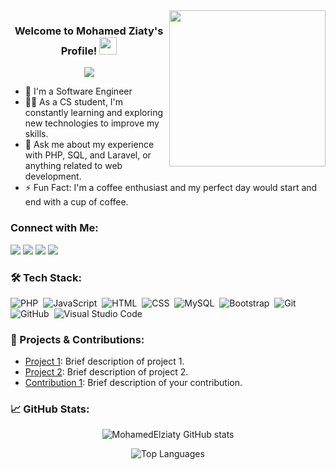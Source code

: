 

<img width="250" align="right" src="https://c.tenor.com/_DOBjnGspYAAAAAM/code-coding.gif">

<h3 align="center">
  Welcome to Mohamed Ziaty's Profile!
  <img src="https://media.giphy.com/media/hvRJCLFzcasrR4ia7z/giphy.gif" width="28">
</h3>

<!-- Typing SVG by DenverCoder1 - https://github.com/DenverCoder1/readme-typing-svg -->
<p align="center">
  <a href="https://github.com/DenverCoder1/readme-typing-svg"><img src="https://readme-typing-svg.herokuapp.com/?lines=Back%20End%20Developer;Always%20learning%20new%20things&font=Fira%20Code&center=true&width=440&height=45&color=f75c7e&vCenter=true&size=22"></a>
</p> 

- 🏢 I'm a Software Engineer 
- 👨‍💻 As a CS student, I'm constantly learning and exploring new technologies to improve my skills.
- 💬 Ask me about my experience with PHP, SQL, and Laravel, or anything related to web development.
- ⚡ Fun Fact: I'm a coffee enthusiast and my perfect day would start and end with a cup of coffee.

### Connect with Me:

<a href="https://www.linkedin.com/in/mohamed-ziaty-ab885430b/" target="_blank"><img src="https://img.shields.io/badge/-Mohamed%20Ziaty-0077B5?style=for-the-badge&logo=Linkedin&logoColor=white"/></a>
<a href="https://t.me/hanoosh_1" target="_blank"><img src="https://img.shields.io/badge/-Mohamed%20Ziaty-0077B5?style=for-the-badge&logo=Telegram&logoColor=white"/></a>
<a href="mailto:mohamedziaty6@gmail.com" target="_blank"><img src="https://img.shields.io/badge/-mohamedziaty6-D14836?style=for-the-badge&logo=Gmail&logoColor=white"/></a>
<a href="https://github.com/MohamedElziaty1" target="_blank"><img src="https://img.shields.io/badge/-MohamedElziaty-05122A?style=for-the-badge&logo=github&logoColor=white"/></a>

### 🛠 Tech Stack:

![PHP](https://img.shields.io/badge/-PHP-05122A?style=flat&logo=php)&nbsp;
![JavaScript](https://img.shields.io/badge/-JavaScript-05122A?style=flat&logo=javascript)&nbsp;
![HTML](https://img.shields.io/badge/-HTML-05122A?style=flat&logo=HTML5)&nbsp;
![CSS](https://img.shields.io/badge/-CSS-05122A?style=flat&logo=CSS3&logoColor=1572B6)&nbsp;
![MySQL](https://img.shields.io/badge/-MySQL-05122A?style=flat&logo=mysql)&nbsp;
![Bootstrap](https://img.shields.io/badge/-Bootstrap-05122A?style=flat&logo=bootstrap&logoColor=563D7C)&nbsp;
![Git](https://img.shields.io/badge/-Git-05122A?style=flat&logo=git)&nbsp;
![GitHub](https://img.shields.io/badge/-GitHub-05122A?style=flat&logo=github)&nbsp;
![Visual Studio Code](https://img.shields.io/badge/-Visual%20Studio%20Code-05122A?style=flat&logo=visual-studio-code&logoColor=007ACC)&nbsp;

### 🚀 Projects & Contributions:

- [Project 1](https://github.com/ziaty-mohamed/project1): Brief description of project 1.
- [Project 2](https://github.com/ziaty-mohamed/project2): Brief description of project 2.
- [Contribution 1](https://github.com/otherrepo/contribution1): Brief description of your contribution.

### 📈 GitHub Stats:

<p align="center">
  <img src="https://github-readme-stats.vercel.app/api?username=MohamedElziaty1&show_icons=true&theme=radical" alt="MohamedElziaty GitHub stats" />
</p>

<p align="center">
  <img src="https://github-readme-stats.vercel.app/api/top-langs/?username=MohamedElziaty1&layout=compact&theme=radical" alt="Top Languages" />
</p>


